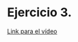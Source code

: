 # Ejercicio 3.

[Link para el vídeo](https://docs.google.com/document/d/1-rcTprP6RDRfRmnvjrjGZBt1yFmF2PHv95LAZeQ7C6U/edit?usp=sharing)

